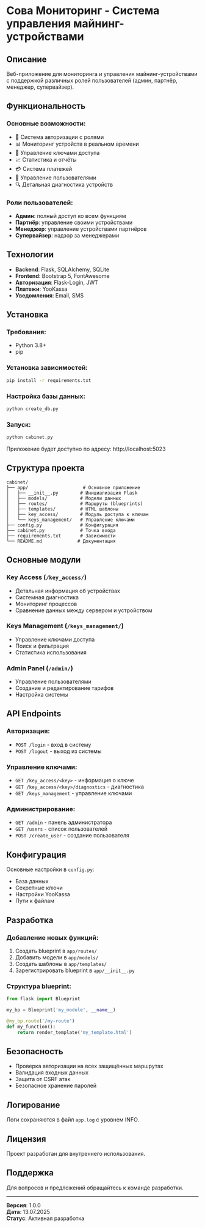 # Сова Мониторинг - Система управления майнинг-устройствами

## Описание

Веб-приложение для мониторинга и управления майнинг-устройствами с поддержкой различных ролей пользователей (админ, партнёр, менеджер, супервайзер).

## Функциональность

### Основные возможности:
- 🔐 Система авторизации с ролями
- 📊 Мониторинг устройств в реальном времени
- 🔑 Управление ключами доступа
- 📈 Статистика и отчёты
- 💳 Система платежей
- 👥 Управление пользователями
- 🔍 Детальная диагностика устройств

### Роли пользователей:
- **Админ**: полный доступ ко всем функциям
- **Партнёр**: управление своими устройствами
- **Менеджер**: управление устройствами партнёров
- **Супервайзер**: надзор за менеджерами

## Технологии

- **Backend**: Flask, SQLAlchemy, SQLite
- **Frontend**: Bootstrap 5, FontAwesome
- **Авторизация**: Flask-Login, JWT
- **Платежи**: YooKassa
- **Уведомления**: Email, SMS

## Установка

### Требования:
- Python 3.8+
- pip

### Установка зависимостей:
```bash
pip install -r requirements.txt
```

### Настройка базы данных:
```bash
python create_db.py
```

### Запуск:
```bash
python cabinet.py
```

Приложение будет доступно по адресу: http://localhost:5023

## Структура проекта

```
cabinet/
├── app/                    # Основное приложение
│   ├── __init__.py        # Инициализация Flask
│   ├── models/            # Модели данных
│   ├── routes/            # Маршруты (blueprints)
│   ├── templates/         # HTML шаблоны
│   ├── key_access/        # Модуль доступа к ключам
│   └── keys_management/   # Управление ключами
├── config.py              # Конфигурация
├── cabinet.py             # Точка входа
├── requirements.txt       # Зависимости
└── README.md             # Документация
```

## Основные модули

### Key Access (`/key_access/`)
- Детальная информация об устройствах
- Системная диагностика
- Мониторинг процессов
- Сравнение данных между сервером и устройством

### Keys Management (`/keys_management/`)
- Управление ключами доступа
- Поиск и фильтрация
- Статистика использования

### Admin Panel (`/admin/`)
- Управление пользователями
- Создание и редактирование тарифов
- Настройка системы

## API Endpoints

### Авторизация:
- `POST /login` - вход в систему
- `POST /logout` - выход из системы

### Управление ключами:
- `GET /key_access/<key>` - информация о ключе
- `GET /key_access/<key>/diagnostics` - диагностика
- `GET /keys_management` - управление ключами

### Администрирование:
- `GET /admin` - панель администратора
- `GET /users` - список пользователей
- `POST /create_user` - создание пользователя

## Конфигурация

Основные настройки в `config.py`:
- База данных
- Секретные ключи
- Настройки YooKassa
- Пути к файлам

## Разработка

### Добавление новых функций:
1. Создать blueprint в `app/routes/`
2. Добавить модели в `app/models/`
3. Создать шаблоны в `app/templates/`
4. Зарегистрировать blueprint в `app/__init__.py`

### Структура blueprint:
```python
from flask import Blueprint

my_bp = Blueprint('my_module', __name__)

@my_bp.route('/my-route')
def my_function():
    return render_template('my_template.html')
```

## Безопасность

- Проверка авторизации на всех защищённых маршрутах
- Валидация входных данных
- Защита от CSRF атак
- Безопасное хранение паролей

## Логирование

Логи сохраняются в файл `app.log` с уровнем INFO.

## Лицензия

Проект разработан для внутреннего использования.

## Поддержка

Для вопросов и предложений обращайтесь к команде разработки.

---

**Версия**: 1.0.0  
**Дата**: 13.07.2025  
**Статус**: Активная разработка 